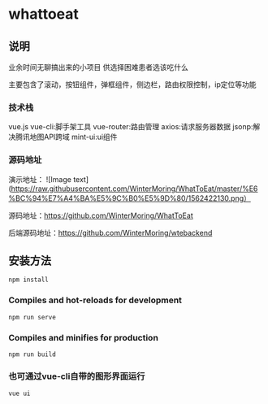 # whattoeat
## 说明
业余时间无聊搞出来的小项目
供选择困难患者选该吃什么

主要包含了滚动，按钮组件，弹框组件，侧边栏，路由权限控制，ip定位等功能

### 技术栈
vue.js
vue-cli:脚手架工具
vue-router:路由管理
axios:请求服务器数据
jsonp:解决腾讯地图API跨域
mint-ui:ui组件
### 源码地址
演示地址：
![Image text](https://raw.githubusercontent.com/WinterMoring/WhatToEat/master/%E6%BC%94%E7%A4%BA%E5%9C%B0%E5%9D%80/1562422130.png）

源码地址：https://github.com/WinterMoring/WhatToEat

后端源码地址：https://github.com/WinterMoring/wtebackend


## 安装方法
```
npm install
```

### Compiles and hot-reloads for development
```
npm run serve
```

### Compiles and minifies for production
```
npm run build
```
### 也可通过vue-cli自带的图形界面运行
```
vue ui
```
